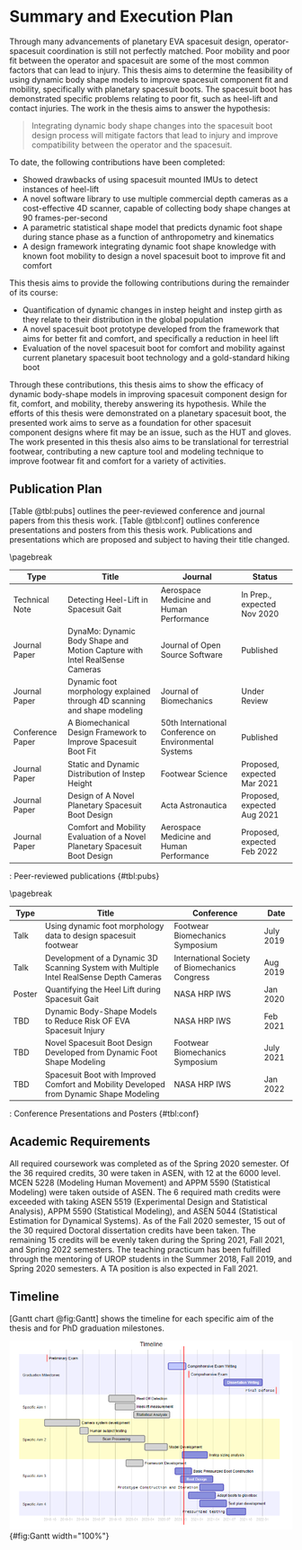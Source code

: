 
# Summary and Execution Plan

Through many advancements of planetary EVA spacesuit design, operator-spacesuit coordination is still not perfectly matched. 
Poor mobility and poor fit between the operator and spacesuit are some of the most common factors that can lead to injury.
This thesis aims to determine the feasibility of using dynamic body shape models to improve spacesuit component fit and mobility, specifically with planetary spacesuit boots.
The spacesuit boot has demonstrated specific problems relating to poor fit, such as heel-lift and contact injuries. 
The work in the thesis aims to answer the hypothesis:

> Integrating dynamic body shape changes into the spacesuit boot design process will mitigate factors that lead to injury and improve compatibility between the operator and the spacesuit. 

To date, the following contributions have been completed:

- Showed drawbacks of using spacesuit mounted IMUs to detect instances of heel-lift
- A novel software library to use multiple commercial depth cameras as a cost-effective 4D scanner, capable of collecting body shape changes at 90 frames-per-second
- A parametric statistical shape model that predicts dynamic foot shape during stance phase as a function of anthropometry and kinematics
- A design framework integrating dynamic foot shape knowledge with known foot mobility to design a novel spacesuit boot to improve fit and comfort

This thesis aims to provide the following contributions during the remainder of its course:

- Quantification of dynamic changes in instep height and instep girth as they relate to their distribution in the global population
- A novel spacesuit boot prototype developed from the framework that aims for better fit and comfort, and specifically a reduction in heel lift
- Evaluation of the novel spacesuit boot for comfort and mobility against current planetary spacesuit boot technology and a gold-standard hiking boot

Through these contributions, this thesis aims to show the efficacy of dynamic body-shape models in improving spacesuit component design for fit, comfort, and mobility, thereby answering its hypothesis. 
While the efforts of this thesis were demonstrated on a planetary spacesuit boot, the presented work aims to serve as a foundation for other spacesuit component designs where fit may be an issue, such as the HUT and gloves. 
The work presented in this thesis also aims to be translational for terrestrial footwear, contributing a new capture tool and modeling technique to improve footwear fit and comfort for a variety of activities. 

## Publication Plan
[Table @tbl:pubs] outlines the peer-reviewed conference and journal papers from this thesis work. 
[Table @tbl:conf] outlines conference presentations and posters from this thesis work. 
Publications and presentations which are proposed and subject to having their title changed. 

\pagebreak

| Type | Title | Journal | Status |
|-|----|---|--|
| Technical Note | Detecting Heel-Lift in Spacesuit Gait | Aerospace Medicine and Human Performance | In Prep., expected Nov 2020 |
| Journal Paper | DynaMo: Dynamic Body Shape and Motion Capture with Intel RealSense Cameras | Journal of Open Source Software | Published |
| Journal Paper | Dynamic foot morphology explained through 4D scanning and shape modeling | Journal of Biomechanics | Under Review |
| Conference Paper | A Biomechanical Design Framework to Improve Spacesuit Boot Fit | 50th International Conference on Environmental Systems | Published |
| Journal Paper | Static and Dynamic Distribution of Instep Height | Footwear Science | Proposed, expected Mar 2021 |
| Journal Paper | Design of A Novel Planetary Spacesuit Boot Design | Acta Astronautica | Proposed, expected Aug 2021 |
| Journal Paper | Comfort and Mobility Evaluation of a Novel Planetary Spacesuit Boot Design | Aerospace Medicine and Human Performance | Proposed, expected Feb 2022 |


: Peer-reviewed publications {#tbl:pubs}

\pagebreak


| Type | Title | Conference | Date |
|-|----|--|-|
| Talk | Using dynamic foot morphology data to design spacesuit footwear | Footwear Biomechanics Symposium | July 2019 |
| Talk | Development of a Dynamic 3D Scanning System with Multiple Intel RealSense Depth Cameras | International Society of Biomechanics Congress | Aug 2019 |
| Poster | Quantifying the Heel Lift during Spacesuit Gait | NASA HRP IWS | Jan 2020 |
| TBD | Dynamic Body-Shape Models to Reduce Risk OF EVA Spacesuit Injury | NASA HRP IWS | Feb 2021 |
| TBD | Novel Spacesuit Boot Design Developed from Dynamic Foot Shape Modeling | Footwear Biomechanics Symposium | July 2021 |
| TBD | Spacesuit Boot with Improved Comfort and Mobility Developed from Dynamic Shape Modeling | NASA HRP IWS | Jan 2022 |
: Conference Presentations and Posters {#tbl:conf}

## Academic Requirements

All required coursework was completed as of the Spring 2020 semester. Of the 36 required credits, 30 were taken in ASEN, with 12 at the 6000 level. MCEN 5228 (Modeling Human Movement) and APPM 5590 (Statistical Modeling) were taken outside of ASEN. The 6 required math credits were exceeded with taking ASEN 5519 (Experimental Design and Statistical Analysis), APPM 5590 (Statistical Modeling), and ASEN 5044 (Statistical Estimation for Dynamical Systems). As of the Fall 2020 semester, 15 out of the 30 required Doctoral dissertation credits have been taken. The remaining 15 credits will be evenly taken during the Spring 2021, Fall 2021, and Spring 2022 semesters. The teaching practicum has been fulfilled through the mentoring of UROP students in the Summer 2018, Fall 2019, and Spring 2020 semesters. A  TA position is also expected in Fall 2021. 

## Timeline 

[Gantt chart @fig:Gantt] shows the timeline for each specific aim of the thesis and for PhD graduation milestones.

![Gantt chart showing PhD timeline](../fig/Gantt.png){#fig:Gantt width="100%"} 
